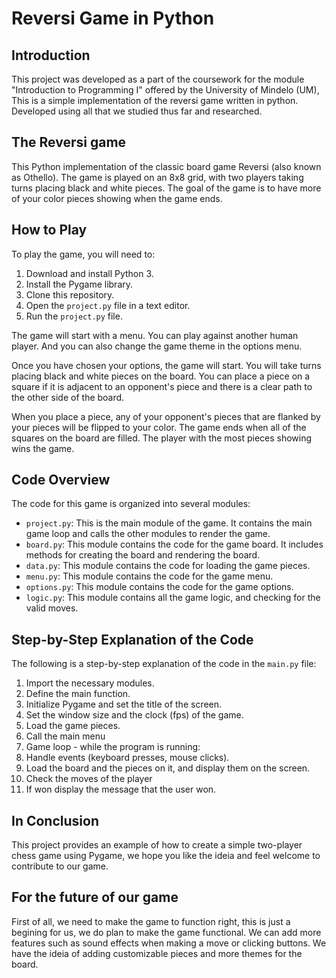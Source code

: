  # Reversi Game in Python

 ## Introduction

 This project was  developed as a part of the coursework for the module "Introduction to Programming I" offered by the University of Mindelo (UM), This is a simple implementation of the reversi game written in python. Developed using all that we studied thus far and researched.

## The Reversi game
This Python implementation of the classic board game Reversi (also known as Othello). The game is played on an 8x8 grid, with two players taking turns placing black and white pieces. The goal of the game is to have more of your color pieces showing when the game ends.

## How to Play

To play the game, you will need to:

1. Download and install Python 3.
2. Install the Pygame library.
3. Clone this repository.
4. Open the `project.py` file in a text editor.
5. Run the `project.py` file.

The game will start with a menu. You can play against another human player. And you can also change the game theme in the options menu.

Once you have chosen your options, the game will start. You will take turns placing black and white pieces on the board. You can place a piece on a square if it is adjacent to an opponent's piece and there is a clear path to the other side of the board.

When you place a piece, any of your opponent's pieces that are flanked by your pieces will be flipped to your color. The game ends when all of the squares on the board are filled. The player with the most pieces showing wins the game.

## Code Overview

The code for this game is organized into several modules:

* `project.py`: This is the main module of the game. It contains the main game loop and calls the other modules to render the game.
* `board.py`: This module contains the code for the game board. It includes methods for creating the board and rendering the board.
* `data.py`: This module contains the code for loading the game pieces.
* `menu.py`: This module contains the code for the game menu.
* `options.py`: This module contains the code for the game options.
* `logic.py`: This module contains all the game logic, and checking for the valid moves.

## Step-by-Step Explanation of the Code

The following is a step-by-step explanation of the code in the `main.py` file:

1. Import the necessary modules.
2. Define the main function.
3. Initialize Pygame and set the title of the screen.
4. Set the window size and the clock (fps) of the game.
5. Load the game pieces.
6. Call the main menu
7. Game loop - while the program is running:
8. Handle events (keyboard presses, mouse clicks).
9. Load the board and the pieces on it, and  display them on the screen.
10. Check the moves of the player
11. If won display the message that the user won.

## In Conclusion
This project provides an example of how to create a simple two-player chess game using Pygame, we hope you like the ideia and feel welcome to contribute to our game.

## For the future of our game
First of all, we need to make the game to function right, this is just a begining for us, we do plan to make the game functional.
We can add more features such as sound effects when making a move or clicking buttons.
We have the ideia of adding customizable pieces and more themes for the board.